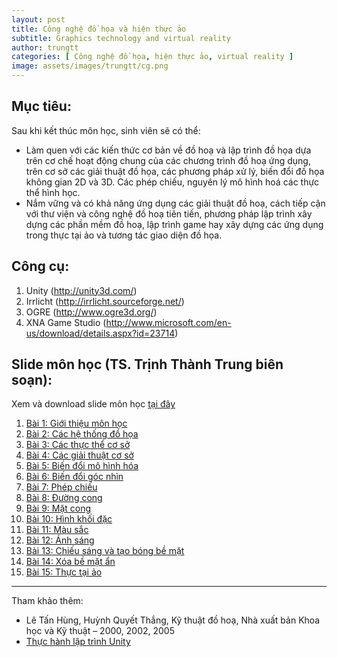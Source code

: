 ```yaml
---
layout: post
title: Công nghệ đồ họa và hiện thực ảo
subtitle: Graphics technology and virtual reality
author: trungtt
categories: [ Công nghệ đồ họa, hiện thực ảo, virtual reality ]
image: assets/images/trungtt/cg.png
---
```


## Mục tiêu:

Sau khi kết thúc môn học, sinh viên sẽ có thể:

- Làm quen với các kiến thức cơ bản về đồ hoạ và lập trình đồ họa dựa trên cơ chế hoạt động chung của các chương trình đồ hoạ ứng dụng, trên cơ sở các giải thuật đồ họa, các phương pháp xử lý, biến đổi đồ họa không gian 2D và 3D. Các phép chiếu, nguyên lý mô hình hoá các thực thể hình học.
- Nắm vững và có khả năng ứng dụng các giải thuật đồ hoạ, cách tiếp cận với thư viện và công nghệ đồ hoạ tiên tiến, phương pháp lập trình xây dựng các phần mềm đồ hoạ, lập trình game hay xây dựng các ứng dụng trong thực tại ảo và tương tác giao diện đồ họa.

## Công cụ:

1. Unity (http://unity3d.com/)
2. Irrlicht (http://irrlicht.sourceforge.net/)
3. OGRE (http://www.ogre3d.org/)
4. XNA Game Studio (http://www.microsoft.com/en-us/download/details.aspx?id=23714)


## Slide môn học (TS. Trịnh Thành Trung biên soạn):

Xem và download slide môn học [tại đây](https://soict.hust.edu.vn/~trungtt/?Resource___Slides___C%C3%B4ng_ngh%E1%BB%87_%C4%91%E1%BB%93_h%E1%BB%8Da_v%C3%A0_hi%E1%BB%87n_th%E1%BB%B1c_%E1%BA%A3o)

1. [Bài 1: Giới thiệu môn học](https://users.soict.hust.edu.vn/trungtt/uploads/slides/CG01_Intro.pdf)
2. [Bài 2: Các hệ thống đồ họa](https://users.soict.hust.edu.vn/trungtt/uploads/slides/CG02_Graphics%20Systems.pdf)
3. [Bài 3: Các thực thể cơ sở](https://users.soict.hust.edu.vn/trungtt/uploads/slides/CG03_Entities_Algorithm.pdf)
4. [Bài 4: Các giải thuật cơ sở](https://users.soict.hust.edu.vn/trungtt/uploads/slides/CG04_Base_Algorithm.pdf)
5. [Bài 5: Biến đổi mô hình hóa](https://users.soict.hust.edu.vn/trungtt/uploads/slides/CG05_ModelingTrans.pdf)
6. [Bài 6: Biến đổi góc nhìn](https://users.soict.hust.edu.vn/trungtt/uploads/slides/CG06_ViewingTrans.pdf)
7. [Bài 7: Phép chiếu](https://users.soict.hust.edu.vn/trungtt/uploads/slides/CG07_Projection.pdf)
8. [Bài 8: Đường cong](https://users.soict.hust.edu.vn/trungtt/uploads/slides/CG08_Curves.pdf)
9. [Bài 9: Mặt cong](https://users.soict.hust.edu.vn/trungtt/uploads/slides/CG09_Surface.pdf)
10. [Bài 10: Hình khối đặc](https://users.soict.hust.edu.vn/trungtt/uploads/slides/CG10_Solid.pdf)
11. [Bài 11: Màu sắc](https://users.soict.hust.edu.vn/trungtt/uploads/slides/CG11_Color.pdf)
12. [Bài 12: Ánh sáng](https://users.soict.hust.edu.vn/trungtt/uploads/slides/CG12_Lights.pdf)
13. [Bài 13: Chiếu sáng và tạo bóng bề mặt](https://users.soict.hust.edu.vn/trungtt/uploads/slides/CG13_Illumination_Shading.pdf)
14. [Bài 14: Xóa bề mặt ẩn](https://users.soict.hust.edu.vn/trungtt/uploads/slides/CG14_Hidden_Surface.pdf)
15. [Bài 15: Thực tại ảo](https://users.soict.hust.edu.vn/trungtt/uploads/slides/CG15_VirtualReality.pdf)

-----
Tham khảo thêm:
- Lê Tấn Hùng, Huỳnh Quyết Thắng, Kỹ thuật đồ hoạ, Nhà xuất bản Khoa học và Kỹ thuật – 2000, 2002, 2005
- [Thực hành lập trình Unity](https://users.soict.hust.edu.vn/trungtt/?T%C3%A0i_li%E1%BB%87u___T%C3%A0i_li%E1%BB%87u_tham_kh%E1%BA%A3o___L%E1%BA%ADp_tr%C3%ACnh_game_3D_c%C4%83n_b%E1%BA%A3n_v%E1%BB%9Bi_Unity)